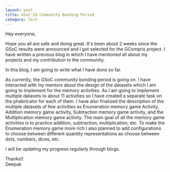 ```yaml
---
layout: post
title: GSoC'20 Community Bonding Period
category: Tech
---
```


Hey everyone,


Hope you all are safe and doing great. It's been about 2 weeks since the GSoC results were announced and I got selected for the GCompris project. I have written a previous blog in which I have mentioned all about my projects and my contribution to the community.

In this blog, I am going to write what I have done so far.

As currently, the GSoC community bonding period is going on. I have interacted with my mentors about the design of the datasets which I am going to implement for the memory activities.  As I am going to implement multiple datasets to about 11 activities so I have created a separate task on the phabricator for each of them. I have also finalized the description of the multiple datasets of few activities as Enumeration memory game Activity, Addition memory game activity, Subtraction memory game activity, and the Multiplication memory game activity. The main goal of all the memory game activities is to practice addition, subtraction, multiplication, etc. 
To make the Enumeration memory game more rich I also planned to add configurations to choose between different quantity representations as choose between dots, numbers, dices, etc. 

I will be updating my progress regularly through blogs.

Thanks!!<br>
Deepak




